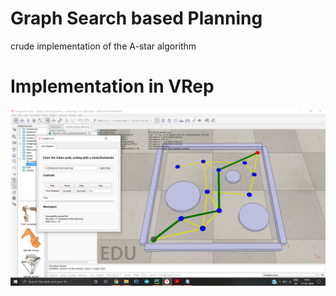 # Graph Search based Planning
crude implementation of the A-star algorithm

# Implementation in VRep
![implementation_in_V-Rep](https://github.com/Rank-N-Tensor/A_Star_Path_Planning/blob/master/Screenshot%20(23).png)